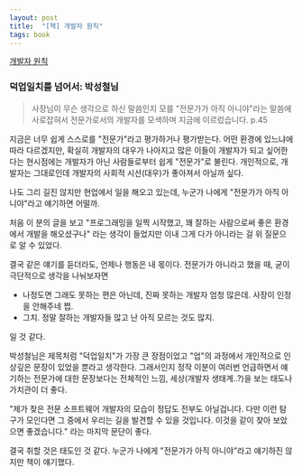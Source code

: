 ```yaml
---
layout: post
title:  "[책] 개발자 원칙"
tags: book
---
```


[개발자 원칙](https://product.kyobobook.co.kr/detail/S000200381165)

### 덕업일치를 넘어서: 박성철님

> 사장님이 무슨 생각으로 하신 말씀인지 모를
> "전문가가 아직 아니야"라는 말씀에 사로잡혀서
> 전문가로서의 개발자를 모색하며 지금에 이르렀습니다.
> p.45

지금은 너무 쉽게 스스로를 "전문가"라고 평가하거나 평가받는다.
어떤 환경에 있느냐에 따라 다르겠지만, 확실히 개발자의 대우가 나아지고
많은 이들이 개발자가 되고 싶어한다는 현시점에는
개발자가 아닌 사람들로부터 쉽게 "전문가"로 불린다.
개인적으로, 개발자는 그대로인데 개발자의 사회적 시선(대우)가 좋아져서
아닐까 싶다.

나도 그리 길진 않지만 현업에서 일을 해오고 있는데,
누군가 나에게 "전문가가 아직 아니야"라고 얘기하면 어떨까.

처음 이 분의 글을 보고 "프로그래밍을 일찍 시작했고, 꽤 잘하는 사람으로써 좋은 환경에서 개발을 해오셨구나"
라는 생각이 들었지만 이내 그게 다가 아니라는 걸 위 질문으로 알 수 있었다.

결국 같은 얘기를 듣더라도, 언제나 행동은 내 몫이다.
전문가가 아니라고 했을 때, 굳이 극단적으로 생각을 나눠보자면

* 나정도면 그래도 못하는 편은 아닌데, 진짜 못하는 개발자 엄청 많은데. 사장이 인정을 안해주네 쩝.
* 그치. 정말 잘하는 개발자들 많고 난 아직 모르는 것도 많지.

일 것 같다.

박성철님은 제목처럼 "덕업일치"가 가장 큰 장점이었고
"업"의 과정에서 개인적으로 인상깊은 문장이 있었을 뿐라고 생각한다.
그래서인지 정작 이분이 여러번 언급하면서 얘기하는 전문가에 대한 문장보다는
전체적인 느낌, 세상(개발자 생태계..?)을 보는 태도나 가치관이 더 좋다.

"제가 찾은 전문 소프트웨어 개발자의 모습이 정답도 전부도 아닐겁니다. 다만 이런 탐구가 모인다면 그 중에서 우리는 길을 발견할 수 있을 것입니다. 이것을 같이 찾아 보았으면 좋겠습니다."
라는 마지막 문단이 좋다.

결국 취할 것은 태도인 것 같다.
누군가 나에게 "전문가가 아직 아니야"라고 얘기하진 않지만
책이 얘기했다.
